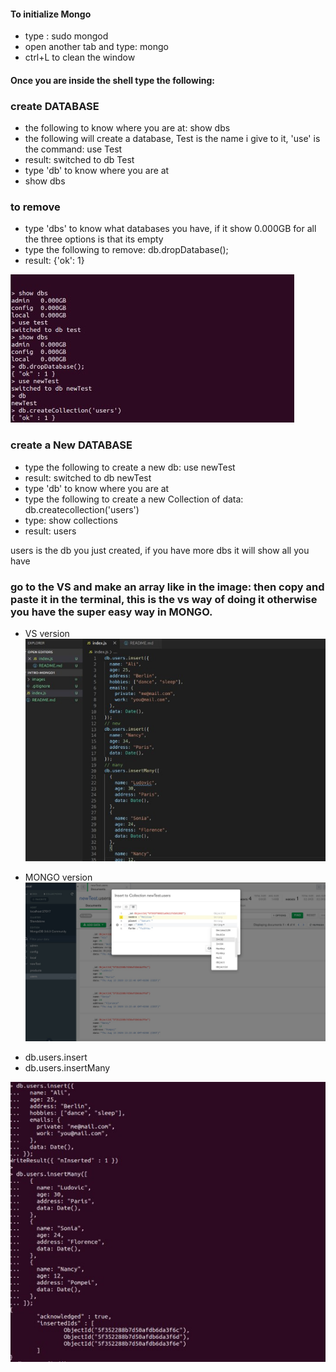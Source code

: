 #### To initialize Mongo

<ul>

<li>type : sudo mongod</li>
<li>open another tab and type: mongo</li>
<li>ctrl+L  to clean the window</li>

</ul>

#### Once you are inside the shell type the following:

### create DATABASE

<ul>
<li>the following to know where you are at:   show dbs</li>
<li>the following will create a database, Test is the name i give to it, 'use' is the command: use Test</li>
<li>result: switched to db Test</li>
<li>type 'db' to know where you are at</li>
<li>show dbs</li>
</ul>

### to remove

<ul>
<li>type 'dbs' to know what databases you have, if it show 0.000GB for all the three options is that its empty</li>
<li>type the following to remove:   db.dropDatabase();</li>
<li>result: {'ok': 1}</li>
</ul>

![image2](./images/img-exp1.jpg)

### create a New DATABASE

<ul>
<li>type the following to create a new db:  use newTest</li>
<li>result: switched to db newTest</li>
<li>type 'db' to know where you are at</li>
<li>type the following to create a new Collection of data:  db.createcollection('users')</li>
<li>type: show collections </li>
<li>result:  users</li>
</ul>
<p>users is the db you just created, if you have more dbs it will show all you have</p>

### go to the VS and make an array like in the image: then copy and paste it in the terminal, this is the vs way of doing it otherwise you have the super easy way in MONGO.

- VS version
  ![image1](./images/imageZero.jpg)

* MONGO version
  ![image2](./images/imageTwo.jpg)

<ul>

<li>db.users.insert</li>
<li>db.users.insertMany</li>

</ul>

![image2](./images/img-exp2.jpg)
